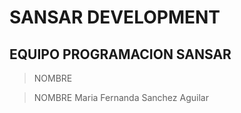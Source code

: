 # SANSAR DEVELOPMENT

## EQUIPO PROGRAMACION SANSAR

>  NOMBRE

>  NOMBRE
>   Maria Fernanda Sanchez Aguilar 